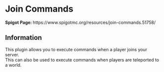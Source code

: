 <h1>Join Commands</h1>
<p><b>Spigot Page: </b>https://www.spigotmc.org/resources/join-commands.51758/</p>

<h2>Information</h2>
<p>
This plugin allows you to execute commands when a player joins your server.<br/>
This can also be used to execute commands when players are teleported to a world.
</p>